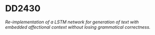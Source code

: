 # DD2430
*Re-implementation of a LSTM network for generation of text with embedded affectional context without losing grammatical correctness.*
